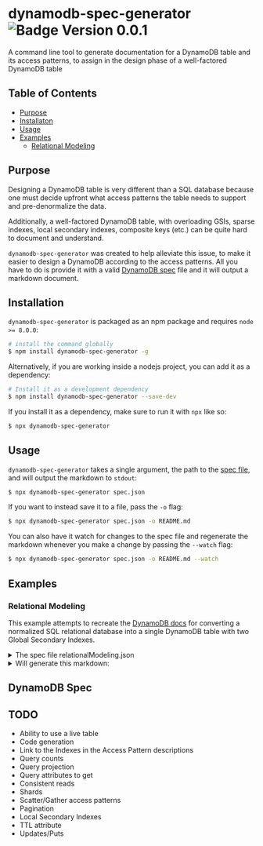 # dynamodb-spec-generator ![Badge Version 0.0.1](https://img.shields.io/badge/version-v0.0.1-orange.svg)

A command line tool to generate documentation for a DynamoDB table and its access patterns, to assign in the design phase of a well-factored DynamoDB table

## Table of Contents

- [Purpose](#purpose)
- [Installaton](#installation)
- [Usage](#usage)
- [Examples](#examples)
  - [Relational Modeling](#relational-modeling)

## Purpose

Designing a DynamoDB table is very different than a SQL database because one must decide upfront what access patterns the table needs to support and pre-denormalize the data.

Additionally, a well-factored DynamoDB table, with overloading GSIs, sparse indexes, local secondary indexes, composite keys (etc.) can be quite hard to document and understand.

`dynamodb-spec-generator` was created to help alleviate this issue, to make it easier to design a DynamoDB according to the access patterns. All you have to do is provide it with a valid [DynamoDB spec](#dynamodb-spec) file and it will output a markdown document.

## Installation

`dynamodb-spec-generator` is packaged as an npm package and requires `node >= 8.0.0`:

```bash
# install the command globally
$ npm install dynamodb-spec-generator -g
```

Alternatively, if you are working inside a nodejs project, you can add it as a dependency:

```bash
# Install it as a development dependency
$ npm install dynamodb-spec-generator --save-dev
```

If you install it as a dependency, make sure to run it with `npx` like so:

```bash
$ npx dynamodb-spec-generator
```

## Usage

`dynamodb-spec-generator` takes a single argument, the path to the [spec file](#dynamodb-spec), and will output the markdown to `stdout`:

```bash
$ npx dynamodb-spec-generator spec.json
```

If you want to instead save it to a file, pass the `-o` flag:

```bash
$ npx dynamodb-spec-generator spec.json -o README.md
```

You can also have it watch for changes to the spec file and regenerate the markdown whenever you make a change by passing the `--watch` flag:

```bash
$ npx dynamodb-spec-generator spec.json -o README.md --watch
```

## Examples

### Relational Modeling

This example attempts to recreate the [DynamoDB docs](https://docs.aws.amazon.com/amazondynamodb/latest/developerguide/bp-modeling-nosql-B.html) for converting a normalized SQL relational database into a single DynamoDB table with two Global Secondary Indexes.

<details>

<summary>The spec file relationalModeling.json</summary>

```json
{
  "service": "HR Api Backend",
  "version": "1.0.0",
  "description": "A recreation of the Relational Modeling example in the DynamoDB Docs",
  "author": "Eric Allam",
  "tableDefinition": {
    "TableName": "HR-Table",
    "KeySchema": [
      {
        "AttributeName": "PK",
        "KeyType": "HASH"
      },
      {
        "AttributeName": "SK",
        "KeyType": "RANGE"
      }
    ],
    "AttributeDefinitions": [
      {
        "AttributeName": "PK",
        "AttributeType": "S"
      },
      {
        "AttributeName": "SK",
        "AttributeType": "S"
      },
      {
        "AttributeName": "Data",
        "AttributeType": "S"
      }
    ],
    "ProvisionedThroughput": {
      "ReadCapacityUnits": 5,
      "WriteCapacityUnits": 5
    },
    "BillingMode": "PAY_PER_REQUEST",
    "GlobalSecondaryIndexes": [
      {
        "IndexName": "gsi1",
        "KeySchema": [
          {
            "AttributeName": "SK",
            "KeyType": "HASH"
          },
          {
            "AttributeName": "Data",
            "KeyType": "RANGE"
          }
        ],
        "Projection": {
          "ProjectionType": "ALL"
        },
        "ProvisionedThroughput": {
          "ReadCapacityUnits": 5,
          "WriteCapacityUnits": 5
        }
      },
      {
        "IndexName": "gsi2",
        "KeySchema": [
          {
            "AttributeName": "GSI-Bucket",
            "KeyType": "HASH"
          },
          {
            "AttributeName": "Data",
            "KeyType": "RANGE"
          }
        ],
        "Projection": {
          "ProjectionType": "ALL"
        },
        "ProvisionedThroughput": {
          "ReadCapacityUnits": 5,
          "WriteCapacityUnits": 5
        }
      }
    ]
  },
  "accessPatterns": [
    {
      "title": "Look up Employee Details by Employee ID",
      "type": "get",
      "index": "main",
      "params": {
        "partition": "HR-EMPLOYEE1",
        "sort": { "value": "EMPLOYEE1", "operator": "=" }
      }
    },
    {
      "title": "Query Employee Details by Employee Name",
      "type": "query",
      "index": "gsi1",
      "params": {
        "partition": { "value": "EMPLOYEE1" },
        "sort": { "value": "John", "operator": "begins_with" }
      }
    },
    {
      "title": "Get an employee's current job details only",
      "index": "main",
      "type": "query",
      "params": {
        "partition": { "value": "HR-EMPLOYEE1" },
        "sort": { "value": "v0", "operator": "begins_with" }
      }
    },
    {
      "title": "Get Open Orders for a customer for a date range",
      "type": "query",
      "index": "gsi1",
      "params": {
        "partition": { "value": "CUSTOMER1" },
        "sort": { "value": "OPEN#2019-01", "operator": "begins_with" }
      }
    },
    {
      "title": "Show all Orders in OPEN status for a date range across all customers",
      "description": "Query in parallel for the range [0..N] to get all shards",
      "type": "query",
      "index": "gsi2",
      "params": {
        "partition": "Bucket-6",
        "sort": {
          "operator": "between",
          "minValue": "OPEN#2019-01",
          "maxValue": "OPEN#2019-02"
        }
      }
    },
    {
      "title": "All Employees Hired Recently",
      "index": "gsi1",
      "type": "query",
      "params": {
        "partition": "HR-CONFIDENTIAL",
        "sort": { "value": "2019-01-01", "operator": ">" }
      }
    },
    {
      "title": "Find all employees in a certain warehouse",
      "index": "gsi1",
      "type": "query",
      "params": {
        "partition": "WAREHOUSE1"
      }
    },
    {
      "title": "Get all OrderItems for a Product including warehouse location inventories",
      "type": "query",
      "index": "gsi1",
      "params": {
        "partition": "PRODUCT1",
        "filters": [
          {
            "attribute": "Warehouse1",
            "operator": "attribute_exists"
          }
        ]
      }
    },
    {
      "title": "Get customers by Account Rep",
      "type": "query",
      "index": "gsi1",
      "params": {
        "partition": "EMPLOYEE1",
        "filters": [
          {
            "attribute": "Address",
            "operator": "attribute_exists"
          }
        ]
      }
    },
    {
      "title": "Get orders by Account Rep and date",
      "description": "Scatter/Gather to query all statuses (OPEN, PENDING, FULFILLED)",
      "type": "query",
      "index": "gsi1",
      "params": {
        "partition": "EMPLOYEE1",
        "sort": { "value": "OPEN#2019-01-12", "operator": "=" }
      }
    },
    {
      "title": "Get all employees with specific Job Title",
      "type": "query",
      "index": "gsi1",
      "params": {
        "partition": "v0"
      }
    },
    {
      "title": "Get inventory by Product and Warehouse",
      "type": "get",
      "index": "main",
      "params": {
        "partition": "OE-PRODUCT1",
        "sort": { "value": "PRODUCT1", "operator": "=" }
      }
    },
    {
      "title": "Get total product inventory",
      "type": "get",
      "index": "main",
      "params": {
        "partition": "OE-PRODUCT1",
        "sort": {
          "value": "PRODUCT1",
          "operator": "="
        }
      }
    },
    {
      "title": "Get Account Reps ranked by Order Total and Sales Period",
      "type": "query",
      "index": "gsi1",
      "params": {
        "partition": "2018-Q4",
        "order": "DESC"
      }
    }
  ],
  "records": [
    {
      "PK": "HR-EMPLOYEE1",
      "SK": "EMPLOYEE1",
      "Data": "John Smith",
      "StartDate": "01-12-2019"
    },
    { "PK": "HR-EMPLOYEE1", "SK": "v0", "Data": "Principle Account Manager" },
    {
      "PK": "HR-EMPLOYEE1",
      "SK": "HR-CONFIDENTIAL",
      "Data": "2019-02-12",
      "Employee": "John Smith",
      "Salary": 50000
    },
    {
      "PK": "HR-EMPLOYEE1",
      "SK": "WAREHOUSE1",
      "Data": "2019-02-15",
      "Employee Name": "John Smith"
    },
    {
      "PK": "HR-EMPLOYEE1",
      "SK": "2018-Q4",
      "Data": "5000",
      "Employee Name": "John Smith"
    },
    {
      "PK": "HR-EMPLOYEE2",
      "SK": "2018-Q4",
      "Data": "10000",
      "Employee Name": "John Smith"
    },
    {
      "PK": "OE-ORDER1",
      "SK": "CUSTOMER1",
      "Data": "OPEN#2019-01-18",
      "GSI-Bucket": "Bucket-6"
    },
    {
      "PK": "OE-ORDER1",
      "SK": "PRODUCT1",
      "Data": "OPEN#2019-01-18",
      "GSI-Bucket": "Bucket-4",
      "UnitPrice": "$89.99"
    },
    {
      "PK": "OE-ORDER1",
      "SK": "EMPLOYEE1",
      "Data": "OPEN#2019-01-12",
      "OrderTotal": 2500
    },
    {
      "PK": "OE-PRODUCT1",
      "SK": "PRODUCT1",
      "Data": "Quickcrete Cement - 50lb bag",
      "Warehouse1": 46,
      "Warehouse2": 12
    },
    {
      "PK": "OE-CUSTOMER1",
      "SK": "CUSTOMER1",
      "Data": "Ace Building Supplies",
      "Address": "1600 Penn"
    },
    {
      "PK": "OE-CUSTOMER1",
      "SK": "EMPLOYEE1",
      "Data": "Ace Building Supplies",
      "Address": "1600 Penn"
    }
  ]
}
```

</details>

<details>
<summary>Will generate this markdown:</summary>

<!-- Generated by solve-dynamo-spec.js. Update this documentation by updating the spec-v1.json file. -->

# HR Api Backend DynamoDB Spec ![](https://img.shields.io/badge/version-1.0.0-orange.svg "Version 1.0.0")

A recreation of the Relational Modeling example in the DynamoDB Docs

## Table of Contents

- [Table Spec](#table-spec)
- [Access Patterns](#access-patterns)
  - [Look up Employee Details by Employee ID](#look-up-employee-details-by-employee-id)
  - [Query Employee Details by Employee Name](#query-employee-details-by-employee-name)
  - [Get an employee's current job details only](#get-an-employees-current-job-details-only)
  - [Get Open Orders for a customer for a date range](#get-open-orders-for-a-customer-for-a-date-range)
  - [Show all Orders in OPEN status for a date range across all customers](#show-all-orders-in-open-status-for-a-date-range-across-all-customers)
  - [All Employees Hired Recently](#all-employees-hired-recently)
  - [Find all employees in a certain warehouse](#find-all-employees-in-a-certain-warehouse)
  - [Get all OrderItems for a Product including warehouse location inventories](#get-all-orderitems-for-a-product-including-warehouse-location-inventories)
  - [Get customers by Account Rep](#get-customers-by-account-rep)
  - [Get orders by Account Rep and date](#get-orders-by-account-rep-and-date)
  - [Get all employees with specific Job Title](#get-all-employees-with-specific-job-title)
  - [Get inventory by Product and Warehouse](#get-inventory-by-product-and-warehouse)
  - [Get total product inventory](#get-total-product-inventory)
  - [Get Account Reps ranked by Order Total and Sales Period](#get-account-reps-ranked-by-order-total-and-sales-period)
- [Indexes](#indexes)
  - [Main](#main)
  - [Gsi1](#gsi1)
  - [Gsi2](#gsi2)
- [Author](#author)

## Table Spec

<details>

<summary>Params to create the table using the CLI or the AWS SDK:</summary>

```json
{
  "TableName": "HR-Table",
  "KeySchema": [
    {
      "AttributeName": "PK",
      "KeyType": "HASH"
    },
    {
      "AttributeName": "SK",
      "KeyType": "RANGE"
    }
  ],
  "AttributeDefinitions": [
    {
      "AttributeName": "PK",
      "AttributeType": "S"
    },
    {
      "AttributeName": "SK",
      "AttributeType": "S"
    },
    {
      "AttributeName": "Data",
      "AttributeType": "S"
    }
  ],
  "ProvisionedThroughput": {
    "ReadCapacityUnits": 5,
    "WriteCapacityUnits": 5
  },
  "BillingMode": "PAY_PER_REQUEST",
  "GlobalSecondaryIndexes": [
    {
      "IndexName": "gsi1",
      "KeySchema": [
        {
          "AttributeName": "SK",
          "KeyType": "HASH"
        },
        {
          "AttributeName": "Data",
          "KeyType": "RANGE"
        }
      ],
      "Projection": {
        "ProjectionType": "ALL"
      },
      "ProvisionedThroughput": {
        "ReadCapacityUnits": 5,
        "WriteCapacityUnits": 5
      }
    },
    {
      "IndexName": "gsi2",
      "KeySchema": [
        {
          "AttributeName": "GSI-Bucket",
          "KeyType": "HASH"
        },
        {
          "AttributeName": "Data",
          "KeyType": "RANGE"
        }
      ],
      "Projection": {
        "ProjectionType": "ALL"
      },
      "ProvisionedThroughput": {
        "ReadCapacityUnits": 5,
        "WriteCapacityUnits": 5
      }
    }
  ]
}
```

</details>

`createTable` Using the CLI:

```bash
$ aws dynamodb create-table --table-name HR-Table --cli-input-json create-table.json
```

Using the AWS SDK:

```javascript
const DynamoDB = require("aws-sdk/clients/dynamodb");

const service = new DynamoDB({ region: process.env.AWS_REGION });

service.createTable(tableJson, (err, data) => {
  console.log(data);
});
```

## Access Patterns

### Look up Employee Details by Employee ID

Perform a [DocumentClient.get](http://docs.aws.amazon.com/AWSJavaScriptSDK/latest/AWS/DynamoDB/DocumentClient.html#get-property "DocumentClient.get") against the Main index:

```json
{
  "TableName": "HR-Table",
  "Key": {
    "PK": "HR-EMPLOYEE1",
    "SK": "EMPLOYEE1"
  }
}
```

#### Matching Records

| PK (HASH)    | SK (RANGE) |                      |                           |
| ------------ | ---------- | -------------------- | ------------------------- |
| HR-EMPLOYEE1 | EMPLOYEE1  | **Data:** John Smith | **StartDate:** 01-12-2019 |

### Query Employee Details by Employee Name

Perform a [DocumentClient.query](http://docs.aws.amazon.com/AWSJavaScriptSDK/latest/AWS/DynamoDB/DocumentClient.html#query-property "DocumentClient.query") against the Gsi1 index with a `begins_with(#Data, :Data)` condition on the sort key:

```json
{
  "TableName": "HR-Table",
  "KeyConditionExpression": "#SK = :SK and begins_with(#Data, :Data)",
  "ExpressionAttributeNames": {
    "#SK": "SK",
    "#Data": "Data"
  },
  "ExpressionAttributeValues": {
    ":SK": "EMPLOYEE1",
    ":Data": "John"
  },
  "IndexName": "gsi1"
}
```

#### Matching Records

| SK (HASH) | Data (RANGE) |                      |                           |
| --------- | ------------ | -------------------- | ------------------------- |
| EMPLOYEE1 | John Smith   | **PK:** HR-EMPLOYEE1 | **StartDate:** 01-12-2019 |

### Get an employee's current job details only

Perform a [DocumentClient.query](http://docs.aws.amazon.com/AWSJavaScriptSDK/latest/AWS/DynamoDB/DocumentClient.html#query-property "DocumentClient.query") against the Main index with a `begins_with(#SK, :SK)` condition on the sort key:

```json
{
  "TableName": "HR-Table",
  "KeyConditionExpression": "#PK = :PK and begins_with(#SK, :SK)",
  "ExpressionAttributeNames": {
    "#PK": "PK",
    "#SK": "SK"
  },
  "ExpressionAttributeValues": {
    ":PK": "HR-EMPLOYEE1",
    ":SK": "v0"
  }
}
```

#### Matching Records

| PK (HASH)    | SK (RANGE) |                                     |
| ------------ | ---------- | ----------------------------------- |
| HR-EMPLOYEE1 | v0         | **Data:** Principle Account Manager |

### Get Open Orders for a customer for a date range

Perform a [DocumentClient.query](http://docs.aws.amazon.com/AWSJavaScriptSDK/latest/AWS/DynamoDB/DocumentClient.html#query-property "DocumentClient.query") against the Gsi1 index with a `begins_with(#Data, :Data)` condition on the sort key:

```json
{
  "TableName": "HR-Table",
  "KeyConditionExpression": "#SK = :SK and begins_with(#Data, :Data)",
  "ExpressionAttributeNames": {
    "#SK": "SK",
    "#Data": "Data"
  },
  "ExpressionAttributeValues": {
    ":SK": "CUSTOMER1",
    ":Data": "OPEN#2019-01"
  },
  "IndexName": "gsi1"
}
```

#### Matching Records

| SK (HASH) | Data (RANGE)    |                   |                          |
| --------- | --------------- | ----------------- | ------------------------ |
| CUSTOMER1 | OPEN#2019-01-18 | **PK:** OE-ORDER1 | **GSI-Bucket:** Bucket-6 |

### Show all Orders in OPEN status for a date range across all customers

> Query in parallel for the range \[0..N] to get all shards

Perform a [DocumentClient.query](http://docs.aws.amazon.com/AWSJavaScriptSDK/latest/AWS/DynamoDB/DocumentClient.html#query-property "DocumentClient.query") against the Gsi2 index with a `#Data BETWEEN :DataMin AND :DataMax` condition on the sort key:

```json
{
  "TableName": "HR-Table",
  "KeyConditionExpression": "#GSI-Bucket = :GSI-Bucket and #Data BETWEEN :DataMin AND :DataMax",
  "ExpressionAttributeNames": {
    "#GSI-Bucket": "GSI-Bucket",
    "#Data": "Data"
  },
  "ExpressionAttributeValues": {
    ":GSI-Bucket": "Bucket-6",
    ":DataMin": "OPEN#2019-01",
    ":DataMax": "OPEN#2019-02"
  },
  "IndexName": "gsi2"
}
```

#### Matching Records

| GSI-Bucket (HASH) | Data (RANGE)    |                   |                   |
| ----------------- | --------------- | ----------------- | ----------------- |
| Bucket-6          | OPEN#2019-01-18 | **PK:** OE-ORDER1 | **SK:** CUSTOMER1 |

### All Employees Hired Recently

Perform a [DocumentClient.query](http://docs.aws.amazon.com/AWSJavaScriptSDK/latest/AWS/DynamoDB/DocumentClient.html#query-property "DocumentClient.query") against the Gsi1 index with a `#Data > :Data` condition on the sort key:

```json
{
  "TableName": "HR-Table",
  "KeyConditionExpression": "#SK = :SK and #Data > :Data",
  "ExpressionAttributeNames": {
    "#SK": "SK",
    "#Data": "Data"
  },
  "ExpressionAttributeValues": {
    ":SK": "HR-CONFIDENTIAL",
    ":Data": "2019-01-01"
  },
  "IndexName": "gsi1"
}
```

#### Matching Records

| SK (HASH)       | Data (RANGE) |                      |                          |                   |
| --------------- | ------------ | -------------------- | ------------------------ | ----------------- |
| HR-CONFIDENTIAL | 2019-02-12   | **PK:** HR-EMPLOYEE1 | **Employee:** John Smith | **Salary:** 50000 |

### Find all employees in a certain warehouse

Perform a [DocumentClient.query](http://docs.aws.amazon.com/AWSJavaScriptSDK/latest/AWS/DynamoDB/DocumentClient.html#query-property "DocumentClient.query") against the Gsi1 index:

```json
{
  "TableName": "HR-Table",
  "KeyConditionExpression": "#SK = :SK",
  "ExpressionAttributeNames": {
    "#SK": "SK"
  },
  "ExpressionAttributeValues": {
    ":SK": "WAREHOUSE1"
  },
  "IndexName": "gsi1"
}
```

#### Matching Records

| SK (HASH)  | Data (RANGE) |                      |                               |
| ---------- | ------------ | -------------------- | ----------------------------- |
| WAREHOUSE1 | 2019-02-15   | **PK:** HR-EMPLOYEE1 | **Employee Name:** John Smith |

### Get all OrderItems for a Product including warehouse location inventories

Perform a [DocumentClient.query](http://docs.aws.amazon.com/AWSJavaScriptSDK/latest/AWS/DynamoDB/DocumentClient.html#query-property "DocumentClient.query") against the Gsi1 index with filter params:

```json
{
  "TableName": "HR-Table",
  "KeyConditionExpression": "#SK = :SK",
  "ExpressionAttributeNames": {
    "#SK": "SK",
    "#Warehouse1": "Warehouse1"
  },
  "ExpressionAttributeValues": {
    ":SK": "PRODUCT1"
  },
  "IndexName": "gsi1",
  "FilterExpression": "attribute_exists(#Warehouse1)"
}
```

#### Matching Records

| SK (HASH) | Data (RANGE)                 |                     |                    |                    |
| --------- | ---------------------------- | ------------------- | ------------------ | ------------------ |
| PRODUCT1  | Quickcrete Cement - 50lb bag | **PK:** OE-PRODUCT1 | **Warehouse1:** 46 | **Warehouse2:** 12 |

### Get customers by Account Rep

Perform a [DocumentClient.query](http://docs.aws.amazon.com/AWSJavaScriptSDK/latest/AWS/DynamoDB/DocumentClient.html#query-property "DocumentClient.query") against the Gsi1 index with filter params:

```json
{
  "TableName": "HR-Table",
  "KeyConditionExpression": "#SK = :SK",
  "ExpressionAttributeNames": {
    "#SK": "SK",
    "#Address": "Address"
  },
  "ExpressionAttributeValues": {
    ":SK": "EMPLOYEE1"
  },
  "IndexName": "gsi1",
  "FilterExpression": "attribute_exists(#Address)"
}
```

#### Matching Records

| SK (HASH) | Data (RANGE)          |                      |                        |
| --------- | --------------------- | -------------------- | ---------------------- |
| EMPLOYEE1 | Ace Building Supplies | **PK:** OE-CUSTOMER1 | **Address:** 1600 Penn |

### Get orders by Account Rep and date

> Scatter/Gather to query all statuses (OPEN, PENDING, FULFILLED)

Perform a [DocumentClient.query](http://docs.aws.amazon.com/AWSJavaScriptSDK/latest/AWS/DynamoDB/DocumentClient.html#query-property "DocumentClient.query") against the Gsi1 index with a `#Data = :Data` condition on the sort key:

```json
{
  "TableName": "HR-Table",
  "KeyConditionExpression": "#SK = :SK and #Data = :Data",
  "ExpressionAttributeNames": {
    "#SK": "SK",
    "#Data": "Data"
  },
  "ExpressionAttributeValues": {
    ":SK": "EMPLOYEE1",
    ":Data": "OPEN#2019-01-12"
  },
  "IndexName": "gsi1"
}
```

#### Matching Records

| SK (HASH) | Data (RANGE)    |                   |                      |
| --------- | --------------- | ----------------- | -------------------- |
| EMPLOYEE1 | OPEN#2019-01-12 | **PK:** OE-ORDER1 | **OrderTotal:** 2500 |

### Get all employees with specific Job Title

Perform a [DocumentClient.query](http://docs.aws.amazon.com/AWSJavaScriptSDK/latest/AWS/DynamoDB/DocumentClient.html#query-property "DocumentClient.query") against the Gsi1 index:

```json
{
  "TableName": "HR-Table",
  "KeyConditionExpression": "#SK = :SK",
  "ExpressionAttributeNames": {
    "#SK": "SK"
  },
  "ExpressionAttributeValues": {
    ":SK": "v0"
  },
  "IndexName": "gsi1"
}
```

#### Matching Records

| SK (HASH) | Data (RANGE)              |                      |
| --------- | ------------------------- | -------------------- |
| v0        | Principle Account Manager | **PK:** HR-EMPLOYEE1 |

### Get inventory by Product and Warehouse

Perform a [DocumentClient.get](http://docs.aws.amazon.com/AWSJavaScriptSDK/latest/AWS/DynamoDB/DocumentClient.html#get-property "DocumentClient.get") against the Main index:

```json
{
  "TableName": "HR-Table",
  "Key": {
    "PK": "OE-PRODUCT1",
    "SK": "PRODUCT1"
  }
}
```

#### Matching Records

| PK (HASH)   | SK (RANGE) |                                        |                    |                    |
| ----------- | ---------- | -------------------------------------- | ------------------ | ------------------ |
| OE-PRODUCT1 | PRODUCT1   | **Data:** Quickcrete Cement - 50lb bag | **Warehouse1:** 46 | **Warehouse2:** 12 |

### Get total product inventory

Perform a [DocumentClient.get](http://docs.aws.amazon.com/AWSJavaScriptSDK/latest/AWS/DynamoDB/DocumentClient.html#get-property "DocumentClient.get") against the Main index:

```json
{
  "TableName": "HR-Table",
  "Key": {
    "PK": "OE-PRODUCT1",
    "SK": "PRODUCT1"
  }
}
```

#### Matching Records

| PK (HASH)   | SK (RANGE) |                                        |                    |                    |
| ----------- | ---------- | -------------------------------------- | ------------------ | ------------------ |
| OE-PRODUCT1 | PRODUCT1   | **Data:** Quickcrete Cement - 50lb bag | **Warehouse1:** 46 | **Warehouse2:** 12 |

### Get Account Reps ranked by Order Total and Sales Period

Perform a [DocumentClient.query](http://docs.aws.amazon.com/AWSJavaScriptSDK/latest/AWS/DynamoDB/DocumentClient.html#query-property "DocumentClient.query") against the Gsi1 index:

```json
{
  "TableName": "HR-Table",
  "KeyConditionExpression": "#SK = :SK",
  "ExpressionAttributeNames": {
    "#SK": "SK"
  },
  "ExpressionAttributeValues": {
    ":SK": "2018-Q4"
  },
  "ScanIndexFoward": false,
  "IndexName": "gsi1"
}
```

#### Matching Records

| SK (HASH) | Data (RANGE) |                      |                               |
| --------- | ------------ | -------------------- | ----------------------------- |
| 2018-Q4   | 10000        | **PK:** HR-EMPLOYEE2 | **Employee Name:** John Smith |
| 2018-Q4   | 5000         | **PK:** HR-EMPLOYEE1 | **Employee Name:** John Smith |

## Indexes

### Main

| PK (HASH)    | SK (RANGE)      |                                        |                               |                        |
| ------------ | --------------- | -------------------------------------- | ----------------------------- | ---------------------- |
| HR-EMPLOYEE1 | EMPLOYEE1       | **Data:** John Smith                   | **StartDate:** 01-12-2019     |                        |
| HR-EMPLOYEE1 | v0              | **Data:** Principle Account Manager    |                               |                        |
| HR-EMPLOYEE1 | HR-CONFIDENTIAL | **Data:** 2019-02-12                   | **Employee:** John Smith      | **Salary:** 50000      |
| HR-EMPLOYEE1 | WAREHOUSE1      | **Data:** 2019-02-15                   | **Employee Name:** John Smith |                        |
| HR-EMPLOYEE1 | 2018-Q4         | **Data:** 5000                         | **Employee Name:** John Smith |                        |
| HR-EMPLOYEE2 | 2018-Q4         | **Data:** 10000                        | **Employee Name:** John Smith |                        |
| OE-ORDER1    | CUSTOMER1       | **Data:** OPEN#2019-01-18              | **GSI-Bucket:** Bucket-6      |                        |
| OE-ORDER1    | PRODUCT1        | **Data:** OPEN#2019-01-18              | **GSI-Bucket:** Bucket-4      | **UnitPrice:** \$89.99 |
| OE-ORDER1    | EMPLOYEE1       | **Data:** OPEN#2019-01-12              | **OrderTotal:** 2500          |                        |
| OE-PRODUCT1  | PRODUCT1        | **Data:** Quickcrete Cement - 50lb bag | **Warehouse1:** 46            | **Warehouse2:** 12     |
| OE-CUSTOMER1 | CUSTOMER1       | **Data:** Ace Building Supplies        | **Address:** 1600 Penn        |                        |
| OE-CUSTOMER1 | EMPLOYEE1       | **Data:** Ace Building Supplies        | **Address:** 1600 Penn        |                        |

### Gsi1

| SK (HASH)       | Data (RANGE)                 |                      |                               |                        |
| --------------- | ---------------------------- | -------------------- | ----------------------------- | ---------------------- |
| EMPLOYEE1       | John Smith                   | **PK:** HR-EMPLOYEE1 | **StartDate:** 01-12-2019     |                        |
| v0              | Principle Account Manager    | **PK:** HR-EMPLOYEE1 |                               |                        |
| HR-CONFIDENTIAL | 2019-02-12                   | **PK:** HR-EMPLOYEE1 | **Employee:** John Smith      | **Salary:** 50000      |
| WAREHOUSE1      | 2019-02-15                   | **PK:** HR-EMPLOYEE1 | **Employee Name:** John Smith |                        |
| 2018-Q4         | 5000                         | **PK:** HR-EMPLOYEE1 | **Employee Name:** John Smith |                        |
| 2018-Q4         | 10000                        | **PK:** HR-EMPLOYEE2 | **Employee Name:** John Smith |                        |
| CUSTOMER1       | OPEN#2019-01-18              | **PK:** OE-ORDER1    | **GSI-Bucket:** Bucket-6      |                        |
| PRODUCT1        | OPEN#2019-01-18              | **PK:** OE-ORDER1    | **GSI-Bucket:** Bucket-4      | **UnitPrice:** \$89.99 |
| EMPLOYEE1       | OPEN#2019-01-12              | **PK:** OE-ORDER1    | **OrderTotal:** 2500          |                        |
| PRODUCT1        | Quickcrete Cement - 50lb bag | **PK:** OE-PRODUCT1  | **Warehouse1:** 46            | **Warehouse2:** 12     |
| CUSTOMER1       | Ace Building Supplies        | **PK:** OE-CUSTOMER1 | **Address:** 1600 Penn        |                        |
| EMPLOYEE1       | Ace Building Supplies        | **PK:** OE-CUSTOMER1 | **Address:** 1600 Penn        |                        |

### Gsi2

| GSI-Bucket (HASH) | Data (RANGE)    |                   |                   |                        |
| ----------------- | --------------- | ----------------- | ----------------- | ---------------------- |
| Bucket-6          | OPEN#2019-01-18 | **PK:** OE-ORDER1 | **SK:** CUSTOMER1 |                        |
| Bucket-4          | OPEN#2019-01-18 | **PK:** OE-ORDER1 | **SK:** PRODUCT1  | **UnitPrice:** \$89.99 |

## Author

Spec authored by Eric Allam and generated by [dynamodb-spec-generator](https://github.com/ericallam/dynamodb-spec-generator "DynamoDB Spec Generator")

</details>

## DynamoDB Spec

## TODO

- Ability to use a live table
- Code generation
- Link to the Indexes in the Access Pattern descriptions
- Query counts
- Query projection
- Query attributes to get
- Consistent reads
- Shards
- Scatter/Gather access patterns
- Pagination
- Local Secondary Indexes
- TTL attribute
- Updates/Puts
